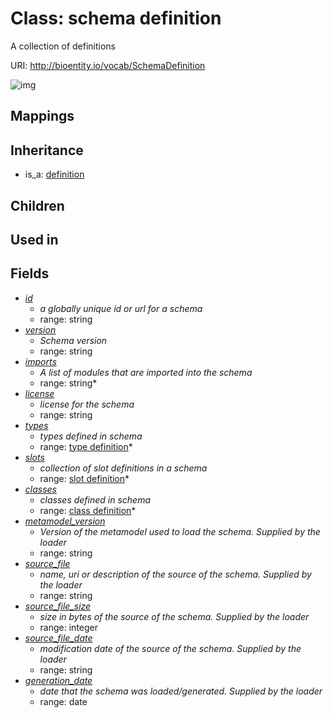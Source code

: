 # Class: schema definition


A collection of definitions

URI: http://bioentity.io/vocab/SchemaDefinition

![img](http://yuml.me/diagram/nofunky/class/\[Definition]^-\[SchemaDefinition|id(pk):string;version:string%20%3F;imports:string%20*;license:string%20%3F;metamodel_version:string%20%3F;source_file:string%20%3F;source_file_size:integer%20%3F;source_file_date:string%20%3F;generation_date:date%20%3F],%20\[SchemaDefinition]++-%20types%20*>\[TypeDefinition],%20\[SchemaDefinition]++-%20slots%20*>\[SlotDefinition],%20\[SchemaDefinition]++-%20classes%20*>\[ClassDefinition],%20)
## Mappings

## Inheritance

 *  is_a: [definition](Definition.md)
## Children

## Used in

## Fields

 * _[id](id.md)_
    * _a globally unique id or url for a schema_
    * range: string
 * _[version](version.md)_
    * _Schema version_
    * range: string
 * _[imports](imports.md)_
    * _A list of modules that are imported into the schema_
    * range: string*
 * _[license](license.md)_
    * _license for the schema_
    * range: string
 * _[types](types.md)_
    * _types defined in schema_
    * range: [type definition](TypeDefinition.md)*
 * _[slots](slots.md)_
    * _collection of slot definitions in a schema_
    * range: [slot definition](SlotDefinition.md)*
 * _[classes](classes.md)_
    * _classes defined in schema_
    * range: [class definition](ClassDefinition.md)*
 * _[metamodel_version](metamodel_version.md)_
    * _Version of the metamodel used to load the schema. Supplied by the loader_
    * range: string
 * _[source_file](source_file.md)_
    * _name, uri or description of the source of the schema.  Supplied by the loader_
    * range: string
 * _[source_file_size](source_file_size.md)_
    * _size in bytes of the source of the schema.  Supplied by the loader_
    * range: integer
 * _[source_file_date](source_file_date.md)_
    * _modification date of the source of the schema.  Supplied by the loader_
    * range: string
 * _[generation_date](generation_date.md)_
    * _date that the schema was loaded/generated.  Supplied by the loader_
    * range: date
